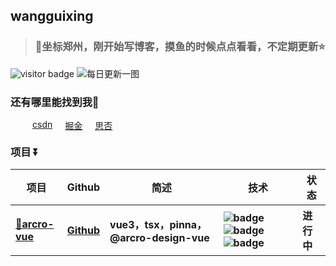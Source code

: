 <!--* @Author: wangguixing 1163260785@qq.com* @Date: 2023-03-07 23:54:04* @LastEditors: wangguixing 1163260785@qq.com* @LastEditTime: 2023-03-31 22:00:01* @FilePath: \wangguixing\src\template.ejs* @Description: 这是默认设置,请设置`customMade`, 打开koroFileHeader查看配置 进行设置: https://github.com/OBKoro1/koro1FileHeader/wiki/%E9%85%8D%E7%BD%AE--><h2>wangguixing</h2><blockquote style="margin-top: 20px;"><h3>🎏坐标郑州，刚开始写博客，摸鱼的时候点点看看，不定期更新⭐</h3></blockquote><imgsrc="https://visitor-badge.glitch.me/badge?page_id=wangguixing"alt="visitor badge"/><img src="https://api.oneneko.com/v1/bing_today" alt="每日更新一图"/><h3>还有哪里能找到我🙅</h3><div style="width:100%;margin: 15px 15px;display: flex;"><a href="https://blog.csdn.net/qq_44239818?type=blog" style="margin-left: 20px;" target="_blank">csdn</a><a href="https://juejin.cn/user/1322028213999240" style="margin-left: 20px;" target="_blank">掘金</a><a href="https://segmentfault.com/u/wangguixing"style="margin-left: 20px;"  target="_blank">思否</a></div><h3 style="margin-top: 20px;">项目 ⏬ </h3><table><thead align="center"><tr><th>项目</th><th>Github</th><th>简述</th><th>技术</th><th>状态</th></tr></thead><tbody align="left"><tr><th><a href="https://github.com/wangguixing/arcro-vue/blob/master/README.md" target="_blank">🌈arcro-vue</a></th><th><a href="https://github.com/wangguixing/arcro-vue" target="_blank">Github</a></th><th> vue3，tsx，pinna，@arcro-design-vue</th><th><img src="https://img.shields.io/badge/Vue.js-35495E?style=flat-square&amp;logo=vue.js&amp;logoColor=4FC08" alt="badge" /><img src="https://img.shields.io/badge/TypeScript-007ACC?style=flat-square&amp;logo=typescript&amp;logoColor=white" alt="badge" /><img src="https://img.shields.io/badge/less-less-blue" alt="badge" /></th><th >进行中</th></tr></tbody></table>